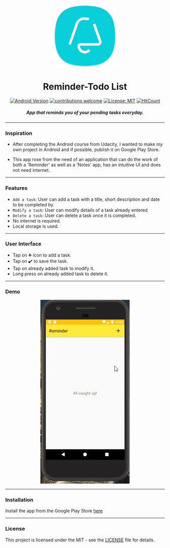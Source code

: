 <p align="center">
  <a href="" rel="noopener">
 <img height=200px src="https://github.com/kunjmehta/Reminder/blob/master/logo.png" alt="Reminder-logo"></a>
</p>

<h1 align="center">Reminder-Todo List</h1>

<div align="center">

  [![Android Version](https://img.shields.io/badge/android-5.0+-blue.svg)](https://www.android.com/)
  [![contributions welcome](https://img.shields.io/badge/contributions-welcome-brightgreen.svg?style=flat)](https://github.com/kunjmehta/alien-shooter/issues)
  [![License: MIT](https://img.shields.io/badge/License-MIT-yellow.svg)](https://opensource.org/licenses/MIT)
  [![HitCount](http://hits.dwyl.io/kunjmehta/Reminder.svg)](http://hits.dwyl.io/kunjmehta/Reminder)

  <h5>App that reminds you of your pending tasks everyday.</h5>

</div>

-----------------------------------------
### Inspiration

* After completing the Android course from Udacity, I wanted to make my own project in Android and if possible, publish it on Google Play Store.

* This app rose from the need of an application that can do the work of both a 'Reminder' as well as a 'Notes' app, has an intuitive UI and does not need internet.


***

### Features

- `Add a task`: User can add a task with a title, short description and date to be completed by.
- `Modify a task`: User can modify details of a task already entered
- `Delete a task`: User can delete a task once it is completed.
-  No internet is required.
-  Local storage is used.


***


### User Interface

- Tap on :heavy_plus_sign: icon to add a task.
- Tap on :heavy_check_mark: to save the task.
- Tap on already added task to modify it.
- Long press on already added task to delete it.


***


### Demo
<p align="center">
    <img src="demo.gif">
</p>


***

### Installation 

Install the app from the Google Play Store [here](https://play.google.com/store/apps/details?id=com.firstapp.kunj.reminder)

------------------------------------------
### License
This project is licensed under the MIT - see the [LICENSE](./LICENSE) file for details.
